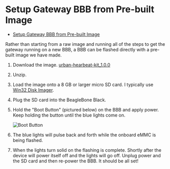 Setup Gateway BBB from Pre-built Image
=====================================

<!-- START doctoc generated TOC please keep comment here to allow auto update -->
<!-- DON'T EDIT THIS SECTION, INSTEAD RE-RUN doctoc TO UPDATE -->


- [Setup Gateway BBB from Pre-built Image](#setup-gateway-bbb-from-pre-built-image)

<!-- END doctoc generated TOC please keep comment here to allow auto update -->

Rather than starting from a raw image and running all of the
steps to get the gateway running on a new BBB, a BBB can be flashed
directly with a pre-built image we have made.

1. Download the image.
    [urban-hearbeat-kit_1.0.0](http://nuclear.eecs.umich.edu/public/urban-heartbeat-kit_1.0.0.zip)

2. Unzip.

3. Load the image onto a 8 GB or larger micro SD card. I typically use
[Win32 Disk Imager](http://sourceforge.net/projects/win32diskimager/).

4. Plug the SD card into the BeagleBone Black.

5. Hold the "Boot Button" (pictured below) on the BBB
and apply power. Keep holding the button until the blue
lights come on.

    ![Boot Button](https://learn.adafruit.com/system/assets/assets/000/008/680/medium800/beaglebone_BeagleBoneBlack.jpeg?1396870310)

6. The blue lights will pulse back and forth while the onboard
eMMC is being flashed.

7. When the lights turn solid on the flashing is complete. Shortly
after the device will power itself off and the lights will go off.
Unplug power and the SD card and then re-power the BBB. It should
be all set!
